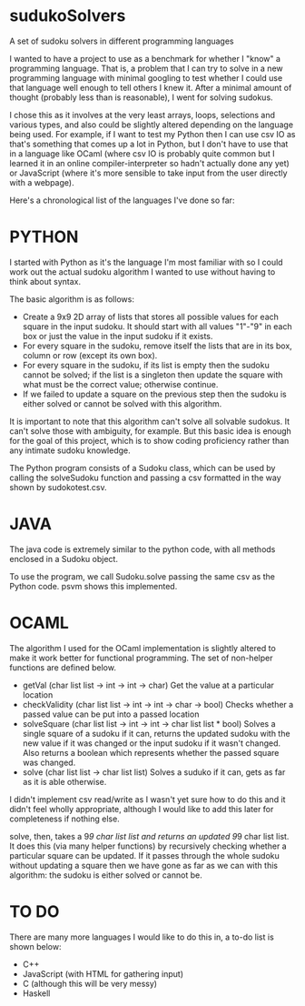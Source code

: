 # sudukoSolvers
A set of sudoku solvers in different programming languages

I wanted to have a project to use as a benchmark for whether I "know" a programming language.
That is, a problem that I can try to solve in a new programming language with minimal googling
to test whether I could use that language well enough to tell others I knew it. After a minimal 
amount of thought (probably less than is reasonable), I went for solving sudokus.

I chose this as it involves at the very least arrays, loops, selections and various types, and
also could be slightly altered depending on the language being used. For example, if I want to
test my Python then I can use csv IO as that's something that comes up a lot in Python, but I
don't have to use that in a language like OCaml (where csv IO is probably quite common but I
learned it in an online compiler-interpreter so hadn't actually done any yet) or JavaScript
(where it's more sensible to take input from the user directly with a webpage).



Here's a chronological list of the languages I've done so far:

# PYTHON
I started with Python as it's the language I'm most familiar with so I could work out the actual
sudoku algorithm I wanted to use without having to think about syntax.

The basic algorithm is as follows:
 - Create a 9x9 2D array of lists that stores all possible values for each square in the input
   sudoku. It should start with all values "1"-"9" in each box or just the value in the input sudoku
   if it exists.
 - For every square in the sudoku, remove itself the lists that are in its box, column or row (except
   its own box).
 - For every square in the sudoku, if its list is empty then the sudoku cannot be solved; if the list
   is a singleton then update the square with what must be the correct value; otherwise continue.
 - If we failed to update a square on the previous step then the sudoku is either solved or cannot be
   solved with this algorithm.
   
It is important to note that this algorithm can't solve all solvable sudokus. It can't solve those
with ambiguity, for example. But this basic idea is enough for the goal of this project, which is to 
show coding proficiency rather than any intimate sudoku knowledge.

The Python program consists of a Sudoku class, which can be used by calling the solveSudoku function
and passing a csv formatted in the way shown by sudokotest.csv.

# JAVA
The java code is extremely similar to the python code, with all methods enclosed in a Sudoku object.

To use the program, we call Sudoku.solve passing the same csv as the Python code. psvm shows this
implemented.

# OCAML
The algorithm I used for the OCaml implementation is slightly altered to make it work better for 
functional programming. The set of non-helper functions are defined below.
 - getVal (char list list -> int -> int -> char)
    Get the value at a particular location
 - checkValidity (char list list -> int -> int -> char -> bool)
    Checks whether a passed value can be put into a passed location
 - solveSquare (char list list -> int -> int -> char list list * bool)
    Solves a single square of a sudoku if it can, returns the updated sudoku with the new value if
    it was changed or the input sudoku if it wasn't changed. Also returns a boolean which represents
    whether the passed square was changed.
 - solve (char list list -> char list list)
    Solves a suduko if it can, gets as far as it is able otherwise.
    
I didn't implement csv read/write as I wasn't yet sure how to do this and it didn't feel wholly
appropriate, although I would like to add this later for completeness if nothing else.

solve, then, takes a 9*9 char list list and returns an updated 9*9 char list list. It does this (via
many helper functions) by recursively checking whether a particular square can be updated. If it passes
through the whole sudoku without updating a square then we have gone as far as we can with this
algorithm: the sudoku is either solved or cannot be.


# TO DO
There are many more languages I would like to do this in, a to-do list is shown below:
 - C++
 - JavaScript (with HTML for gathering input)
 - C (although this will be very messy)
 - Haskell
